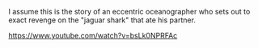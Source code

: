 I assume this is the story of an eccentric oceanographer who sets out to exact revenge on the "jaguar shark" that ate his partner.

https://www.youtube.com/watch?v=bsLk0NPRFAc